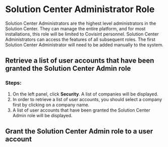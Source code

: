 # Solution Center Administrator Role
Solution Center Administrators are the highest level administrators in the Solution Center. They can manage the entire platform, and for most installations, this role will be limited to Covisint personnel. Solution Center Administrators can access the features of all subsequent roles. The first Solution Center Administrator will need to be added manually to the system.

## Retrieve a list of user accounts that have been granted the Solution Center Admin role

### Steps:
1. On the left panel, click **Security**. A list of companies will be displayed.
2. In order to retrieve a list of user accounts, you should select a company first by clicking on a company name.
3. A list of user accounts that have been granted the Solution Center Admin role will be displayed.

## Grant the Solution Center Admin role to a user account


